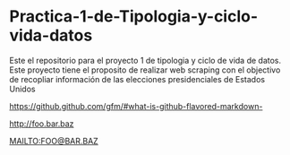 # Practica-1-de-Tipologia-y-ciclo-vida-datos
Este el repositorio para el proyecto 1 de tipologia y ciclo de vida de datos. Este proyecto tiene el proposito de realizar web scraping con el objectivo de recopliar información de las elecciones presidenciales de Estados Unidos


https://github.github.com/gfm/#what-is-github-flavored-markdown-

<http://foo.bar.baz>

<MAILTO:FOO@BAR.BAZ>
